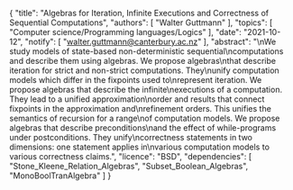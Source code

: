 {
    "title": "Algebras for Iteration, Infinite Executions and Correctness of Sequential Computations",
    "authors": [
        "Walter Guttmann"
    ],
    "topics": [
        "Computer science/Programming languages/Logics"
    ],
    "date": "2021-10-12",
    "notify": [
        "walter.guttmann@canterbury.ac.nz"
    ],
    "abstract": "\nWe study models of state-based non-deterministic sequential\ncomputations and describe them using algebras. We propose algebras\nthat describe iteration for strict and non-strict computations. They\nunify computation models which differ in the fixpoints used to\nrepresent iteration. We propose algebras that describe the infinite\nexecutions of a computation. They lead to a unified approximation\norder and results that connect fixpoints in the approximation and\nrefinement orders. This unifies the semantics of recursion for a range\nof computation models. We propose algebras that describe preconditions\nand the effect of while-programs under postconditions. They unify\ncorrectness statements in two dimensions: one statement applies in\nvarious computation models to various correctness claims.",
    "licence": "BSD",
    "dependencies": [
        "Stone_Kleene_Relation_Algebras",
        "Subset_Boolean_Algebras",
        "MonoBoolTranAlgebra"
    ]
}